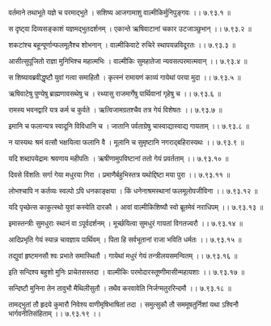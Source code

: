 वर्तमाने तथाभूते यज्ञे च परमाद्भुते ।
सशिष्य आजगामाशु वाल्मीकिर्मुनिपुङ्गवः ।। ७.९३.१ ॥

स दृष्ट्वा दिव्यसङ्काशं यज्ञमद्भुतदर्शनम् ।
एकान्ते ऋषिवाटानां चकार उटजाञ्छुभान् ।। ७.९३.२ ॥

शकटांश्च बहून्पूर्णान्फलमूलैश्च शोभनान् ।
वाल्मीकिवाटे रुचिरे स्थापयन्नविदूरतः ।। ७.९३.३ ॥

आसीत्सुपूजितो राज्ञा मुनिभिश्च महात्मभिः ।
वाल्मीकिः सुमहातेजा न्यवसत्परमात्मवान् ।। ७.९३.४ ॥

स शिष्यावब्रवीद्धृष्टौ युवां गत्वा समाहितौ ।
कृत्स्नं रामायणं काव्यं गायेथां परया मुदा ।। ७.९३.५ ॥

ऋषिवाटेषु पुण्येषु ब्राह्मणावसथेषु च ।
रथ्यासु राजमार्गेषु पार्थिवानां गृहेषु च ।। ७.९३.६ ॥

रामस्य भवनद्वारि यत्र कर्म च कुर्वते ।
ऋत्विजामग्रतश्चैव तत्र गेयं विशेषतः ।। ७.९३.७ ॥

इमानि च फलान्यत्र स्वादूनि विविधानि च ।
जातानि पर्वताग्रेषु चास्वाद्यास्वाद्य गायताम् ।। ७.९३.८ ॥

न यास्यथः श्रमं वत्सौ भक्षयित्वा फलानि वै ।
मूलानि च सुमृष्टानि नगराद्बहिरास्यथः ।। ७.९३.९ ॥

यदि शब्दापयेद्रामः श्रवणाय महीपतिः ।
ऋषीणामुपविष्टानां ततो गेयं प्रवर्तताम् ।। ७.९३.१० ॥

दिवसे विंशतिः सर्गा गेया मधुरया गिरा ।
प्रमाणैर्बहुभिस्तत्र यथोद्दिष्टा मया पुरा ।। ७.९३.११ ॥

लोभश्चापि न कर्तव्यः स्वल्पो ऽपि धनकाङ्क्षया ।
किं धनेनाश्रमस्थानां फलमूलोपजीविना ।। ७.९३.१२ ॥

यदि पृच्छेत्स काकुत्स्थो युवां कस्येति दारकौ ।
आवां वाल्मीकिशिष्यौ स्वो ब्रूतमेवं नराधिपम् ।। ७.९३.१३ ॥

इमास्तन्त्रीः सुमधुराः स्थानं वा ऽपूर्वदर्शनम् ।
मूर्च्छयित्वा सुमधुरं गायतां विगतज्वरौ ।। ७.९३.१४ ॥

आदिप्रभृति गेयं स्यान्न चावज्ञाय पार्थिवम् ।
पिता हि सर्वभूतानां राजा भविति धर्मतः ।। ७.९३.१५ ॥

तद्युवां हृष्टमनसौ श्वः प्रभाते समास्थितौ ।
गायेथां मधुरं गेयं तन्त्रीलयसमन्वितम् ।। ७.९३.१६ ॥

इति सन्दिश्य बहुशो मुनिः प्राचेतसस्तदा ।
वाल्मीकिः परमोदारस्तूष्णीमासीन्महायशाः ।। ७.९३.१७ ॥

सन्दिष्टौ मुनिना तेन तावुभौ मैथिलीसुतौ ।
तथैव करवावेति निर्जग्मतुररिन्दमौ ।। ७.९३.१८ ॥

तामद्भुतां तौ हृदये कुमारौ निवेश्य वाणीमृषिभाषितां तदा ।
समुत्सुकौ तौ सममूषतुर्निशां यथा ऽश्विनौ भार्गवनीतिसंहिताम् ।। ७.९३.१९ ।।

